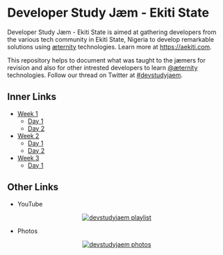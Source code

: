 # Developer Study Jæm - Ekiti State

Developer Study Jæm - Ekiti State is aimed at gathering developers from the various tech community in Ekiti State, Nigeria to develop remarkable solutions using <a href="https://aeternity.com" target="_blank" title="æternity">æternity</a> technologies. Learn more at <a href="https://aekiti.com" target="_blank" title="ækiti">https://aekiti.com</a>.

This repository helps to document what was taught to the jæmers for revision and also for other intrested developers to learn <a href="https://github.com/aeternity" target="_blank" title="@æternity">@æternity</a> technologies. Follow our thread on Twitter at <a href="https://twitter.com/search?q=%23devstudyjaem" target="_blank" title="#devstudyjaem">#devstudyjaem</a>.

## Inner Links

* [Week 1](week1)
  * [Day 1](week1/day1)
  * [Day 2](week1/day2)
* [Week 2](week2)
  * [Day 1](week2/day1)
  * [Day 2](week2/day2)
* [Week 3](week3)
  * [Day 1](week3/day1)

## Other Links

* YouTube

<center>

<a href="https://www.youtube.com/playlist?list=PLVz98HTQCJzTKvzvkQ1HEpztUL1XmS59H" target="_blank" title="devstudyjaem playlist"><img src="https://img.youtube.com/vi/Sl3K1_QR1Go/0.jpg" alt="devstudyjaem playlist"></a>

</center>

* Photos

<center>

<a href="https://photos.app.goo.gl/afgz25nDqSRvAtVKA" target="_blank" title="devstudyjaem photos"><img src="https://lh3.googleusercontent.com/YDeg1mctvOuiBuMjA0frc4OAKoAK3GLrhG0jIbXRT-Pmg4-ETtz0ELZJgPB3qSMT7IlYXyvMdEuGpy5PMbXnUtY0isivplj8CovWQND9lX2N5tJOmPN-n5lwOSLmkCxdyShiOk3x3IuAAhD54aeFf0lV5H-ealEkwxENijt6PQArSgHXokwm_5fB-qO7-kpy4V7TZj9pyVoX3-VZfAl_moyZ3Ha77BmqzFuHtfS1UOGIMWC2Y1Mnk5BVyd9n2mj3LYw-VkeYnYPwMs-2fZu14kkCzb5fIWJU9a_Zn9-jQfDe7l6n4MFljo3bg_EqE1R_kpUpjKR5NsEOS_OcBuLlveUxySgkFwh0l6hge0TKrMQS2DGkU7Z5-6o2myG-DdvR7Dj-qhB3n1DQExuwyCNTL0E2qBZXFP-abxTkp9FT67HTyMUpdSZVMPGcrw-QooZ_lCkBeFlDf_ZZZpiiB_L7yffiw1DM1zR1W4BGrmv7GTvQAP7YT9FdbIT2sbEp5GDW2M6wBedk21vj4-sMaU71hlN9ezph1psuOuAfayBaIvcwTfqeqh185NJRBcQ_au9cLzrEzQv4NN_-Y7shjAdPGkFnk9Tam1MR769ps_8ikhQZ6F_-ZF-vHCxtMc3uMHRgl2PQxtnHoz2Pc091TIYUeaZouZpJpUUOrMUEyAxnyoJMnq3HRfgjODpCDhEm7lLMAQ6GKS4HuPeVWYoXqWXiX7OFJIeRCJAcxNs93RcBYK9NG5E=w1003-h669-no" alt="devstudyjaem photos"></a>

</center>
